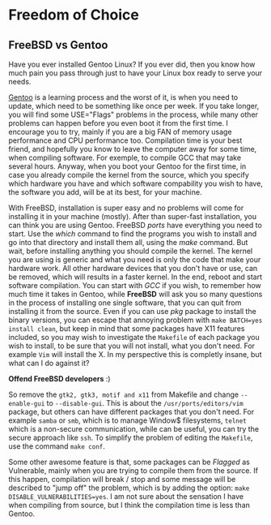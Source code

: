 # Freedom of Choice 

## FreeBSD vs Gentoo

Have you ever installed Gentoo Linux? If you ever did, then you know how much pain you pass through just to have your Linux box ready to serve your needs. 

[Gentoo](./blog/distros/gentoo.md) is a learning process and the worst of it, is when you need to update, which need to be something like once per week. If you take longer, you will find some USE="Flags" problems in the process, while many other problems can happen before you even boot it from the first time. I encourage you to try, mainly if you are a big FAN of memory usage performance and CPU performance too. Compilation time is your best friend, and hopefully you know to leave the computer away for some time, when compiling software. For exemple, to compile GCC that may take several hours. Anyway, when you boot your Gentoo for the first time, in case you already compile the kernel from the source, which you specify which hardware you have and which software compability you wish to have, the software you add, will be at its best, for your machine. 

With FreeBSD, installation is super easy and no problems will come for installing it in your machine (mostly). After than super-fast installation, you can think you are using Gentoo. FreeBSD *ports* have everything you need to start. Use the *which* command to find the programs you wish to install and go into that directory and install them all, using the *make* command. But wait, before installing anything you should compile the kernel. The kernel you are using is generic and what you need is only the code that make your hardware work. All other hardware devices that you don't have or use, can be removed, which will results in a faster kernel. In the end, reboot and start software compilation. You can start with *GCC* if you wish, to remember how much time it takes in Gentoo, while **FreeBSD** will ask you so many questions in the process of installing one single software, that you can quit from installing it from the source. Even if you can use *pkg* package to install the binary versions, you can escape that annoying problem with `make BATCH=yes install clean`, but keep in mind that some packages have X11 features included, so you may wish to investigate the `Makefile` of each package you wish to install, to be sure that you will not install, what you don't need. For example `Vim` will install the X. In my perspective this is completly insane, but what can I do against it? 

**Offend FreeBSD developers** :)  

 So remove the `gtk2, gtk3, motif and x11` from Makefile and change `--enable-gui` to `--disable-gui`.  This is about the `/usr/ports/editors/vim` package, but others can have different packages that you don't need. For example `samba` or `smb`, which is to manage Window$ filesystems, `telnet` which is a non-secure communication, while can be useful, you can try the secure approach like `ssh`. To simplify the problem of editing the `Makefile`, use the command `make conf`. 

Some other awesome feature is that, some packages can be *Flagged* as Vulnerable, mainly when you are trying to compile them from the source. If this happen, compilation will break / stop and some message will be described to "jump off" the problem, which is by adding the option: `make DISABLE_VULNERABILITIES=yes`. I am not sure about the sensation I have when compiling from source, but I think the compilation time is less than Gentoo. 
